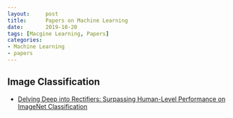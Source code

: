 ```yaml
---
layout:     post
title:      Papers on Machine Learning 
date:       2019-10-20
tags: [Macgine Learning, Papers]
categories: 
- Machine Learning
- papers
---
```


## Image Classification 
- [Delving Deep into Rectifiers: Surpassing Human-Level Performance on ImageNet Classification](https://arxiv.org/pdf/1502.01852v1.pdf)



